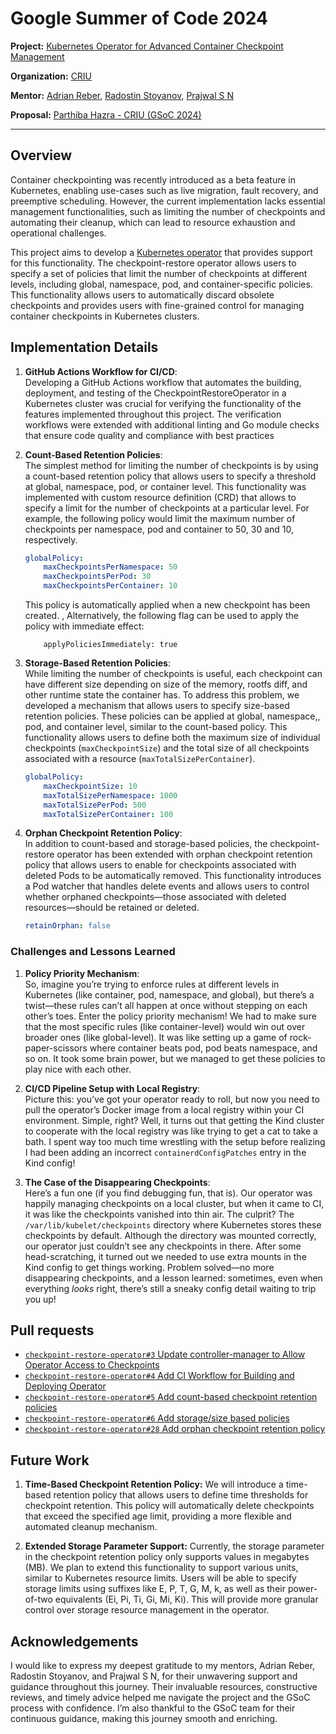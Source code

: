 # Google Summer of Code 2024

**Project:** [Kubernetes Operator for Advanced  Container Checkpoint Management  ](https://summerofcode.withgoogle.com/programs/2024/projects/IqOsdIBz)

**Organization:** [CRIU](https://criu.org)

**Mentor:** [Adrian Reber](https://github.com/adrianreber), [Radostin Stoyanov](https://github.com/rst0git), [Prajwal S N](https://github.com/snprajwal)

**Proposal:** [Parthiba Hazra - CRIU (GSoC 2024)](https://github.com/Parthiba-Hazra/gsoc-2024/blob/main/Parthiba%20Hazra%20-%20CRIU%20%28GSoC-2024%29.pdf)



----------

## Overview

Container checkpointing was recently introduced as a beta feature in Kubernetes, enabling use-cases such as live migration, fault recovery, and preemptive scheduling. However, the current implementation lacks essential management functionalities, such as limiting the number of checkpoints and automating their cleanup, which can lead to resource exhaustion and operational challenges.

This project aims to develop a [Kubernetes operator](https://github.com/checkpoint-restore/checkpoint-restore-operator) that provides support for this functionality. The checkpoint-restore operator allows users to specify a set of  policies that limit the number of checkpoints  at different levels, including global, namespace, pod, and container-specific policies. This functionality allows users to automatically discard obsolete checkpoints and provides users with fine-grained control for managing container checkpoints in Kubernetes clusters. 

## Implementation Details

1.  **GitHub Actions Workflow for CI/CD**:  
    Developing a GitHub Actions workflow  that automates the building, deployment, and testing of the CheckpointRestoreOperator in a Kubernetes cluster was crucial for verifying the functionality of the features implemented throughout this project. The verification workflows were extended with  additional linting and Go module checks that ensure code quality and compliance with best practices
    
2.  **Count-Based Retention Policies**:  
    The simplest method for limiting the number of checkpoints is by using a count-based retention policy that allows users to specify a threshold at global, namespace, pod, or container level. This functionality was implemented with custom resource definition (CRD) that allows to specify a limit for the number of checkpoints at a particular level. For example, the following policy would limit the maximum number of checkpoints per namespace, pod and container to 50, 30 and 10, respectively.
    ```yaml
    globalPolicy:
        maxCheckpointsPerNamespace: 50
        maxCheckpointsPerPod: 30
        maxCheckpointsPerContainer: 10
    ```
    This policy is automatically applied when a new checkpoint has been created. , Alternatively, the following flag  can be used to apply the policy with immediate effect:
    ```
        applyPoliciesImmediately: true
    ```
    
3.  **Storage-Based Retention Policies**:  
    While limiting the number of checkpoints is useful, each checkpoint can have different size depending on size of the memory, rootfs diff, and other runtime state the container has. To address this problem, we developed a mechanism that allows users to specify size-based retention policies. These policies can be applied at global, namespace,, pod, and container level, similar to the count-based policy. This functionality allows users to define both the maximum size of individual checkpoints (`maxCheckpointSize`) and the total size of all checkpoints associated with a resource (`maxTotalSizePerContainer`).


    ```yaml
    globalPolicy:
        maxCheckpointSize: 10
        maxTotalSizePerNamespace: 1000
        maxTotalSizePerPod: 500
        maxTotalSizePerContainer: 100
    ```
    
4.  **Orphan Checkpoint Retention Policy**:  
    In addition to count-based and storage-based policies, the checkpoint-restore operator has been extended with orphan checkpoint retention policy that allows users to enable for checkpoints associated with deleted Pods to be automatically removed. This functionality introduces a Pod watcher that handles delete events and allows  users to control  whether orphaned checkpoints—those associated with deleted resources—should be retained or deleted.
    ```yaml
    retainOrphan: false
    ```

### Challenges and Lessons Learned

1.  **Policy Priority Mechanism**:  
    So, imagine you’re trying to enforce rules at different levels in Kubernetes (like container, pod, namespace, and global), but there’s a twist—these rules can’t all happen at once without stepping on each other’s toes. Enter the policy priority mechanism! We had to make sure that the most specific rules (like container-level) would win out over broader ones (like global-level). It was like setting up a game of rock-paper-scissors where container beats pod, pod beats namespace, and so on. It took some brain power, but we managed to get these policies to play nice with each other.
    
2. **CI/CD Pipeline Setup with Local Registry**:  
Picture this: you’ve got your operator ready to roll, but now you need to pull the operator’s Docker image from a local registry within your CI environment. Simple, right? Well, it turns out that getting the Kind cluster to cooperate with the local registry was like trying to get a cat to take a bath. I spent way too much time wrestling with the setup before realizing I had been adding an incorrect `containerdConfigPatches` entry in the Kind config!
    
3.  **The Case of the Disappearing Checkpoints**:  
    Here’s a fun one (if you find debugging fun, that is). Our operator was happily managing checkpoints on a local cluster, but when it came to CI, it was like the checkpoints vanished into thin air. The culprit? The `/var/lib/kubelet/checkpoints` directory where Kubernetes stores these checkpoints by default. Although the directory was mounted correctly, our operator just couldn’t see any checkpoints in there. After some head-scratching, it turned out we needed to use extra mounts in the Kind config to get things working. Problem solved—no more disappearing checkpoints, and a lesson learned: sometimes, even when everything _looks_ right, there’s still a sneaky config detail waiting to trip you up!

## Pull requests

[](https://github.com/snprajwal/gsoc-2022/blob/main/README.md#pull-requests)

-   [`checkpoint-restore-operator#3`  Update controller-manager to Allow Operator Access to Checkpoints](https://github.com/checkpoint-restore/checkpoint-restore-operator/pull/3)
-   [`checkpoint-restore-operator#4`  Add CI Workflow for Building and Deploying Operator](https://github.com/checkpoint-restore/checkpoint-restore-operator/pull/4)
-   [`checkpoint-restore-operator#5`  Add count-based checkpoint retention policies](https://github.com/checkpoint-restore/checkpoint-restore-operator/pull/5)
-   [`checkpoint-restore-operator#6`  Add storage/size based policies](https://github.com/checkpoint-restore/checkpoint-restore-operator/pull/6)
-   [`checkpoint-restore-operator#28`  Add orphan checkpoint retention policy](https://github.com/checkpoint-restore/checkpoint-restore-operator/pull/28)

## Future Work
1. **Time-Based Checkpoint Retention Policy:** We will introduce a time-based retention policy that allows users to define time thresholds for checkpoint retention. This policy will automatically delete checkpoints that exceed the specified age limit, providing a more flexible and automated cleanup mechanism.

2. **Extended Storage Parameter Support:** Currently, the storage parameter in the checkpoint retention policy only supports values in megabytes (MB). We plan to extend this functionality to support various units, similar to Kubernetes resource limits. Users will be able to specify storage limits using suffixes like E, P, T, G, M, k, as well as their power-of-two equivalents (Ei, Pi, Ti, Gi, Mi, Ki). This will provide more granular control over storage resource management in the operator. 

## Acknowledgements
I would like to express my deepest gratitude to my mentors, Adrian Reber, Radostin Stoyanov, and Prajwal S N, for their unwavering support and guidance throughout this journey. Their invaluable resources, constructive reviews, and timely advice helped me navigate the project and the GSoC process with confidence. I’m also thankful to the GSoC team for their continuous guidance, making this journey smooth and enriching.